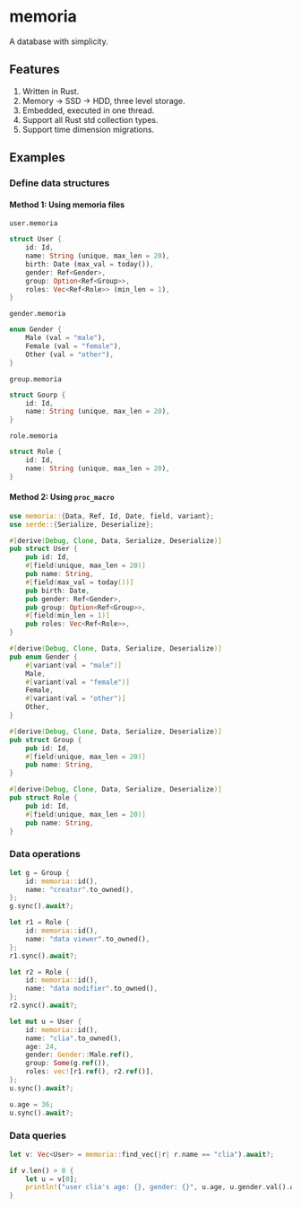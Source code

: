 # memoria

A database with simplicity.

## Features

1. Written in Rust.
1. Memory -> SSD -> HDD, three level storage.
1. Embedded, executed in one thread.
1. Support all Rust std collection types.
1. Support time dimension migrations.

## Examples

### Define data structures

#### Method 1: Using memoria files

`user.memoria`

```rust
struct User {
    id: Id,
    name: String (unique, max_len = 20),
    birth: Date (max_val = today()),
    gender: Ref<Gender>,
    group: Option<Ref<Group>>,
    roles: Vec<Ref<Role>> (min_len = 1),
}
```

`gender.memoria`

```rust
enum Gender {
    Male (val = "male"),
    Female (val = "female"),
    Other (val = "other"),
}
```

`group.memoria`

```rust
struct Gourp {
    id: Id,
    name: String (unique, max_len = 20),
}
```

`role.memoria`

```rust
struct Role {
    id: Id,
    name: String (unique, max_len = 20),
}
```

#### Method 2: Using `proc_macro`

```rust
use memoria::{Data, Ref, Id, Date, field, variant};
use serde::{Serialize, Deserialize};

#[derive(Debug, Clone, Data, Serialize, Deserialize)]
pub struct User {
    pub id: Id,
    #[field(unique, max_len = 20)]
    pub name: String,
    #[field(max_val = today())]
    pub birth: Date,
    pub gender: Ref<Gender>,
    pub group: Option<Ref<Group>>,
    #[field(min_len = 1)]
    pub roles: Vec<Ref<Role>>,
}

#[derive(Debug, Clone, Data, Serialize, Deserialize)]
pub enum Gender {
    #[variant(val = "male")]
    Male,
    #[variant(val = "female")]
    Female,
    #[variant(val = "other")]
    Other,
}

#[derive(Debug, Clone, Data, Serialize, Deserialize)]
pub struct Group {
    pub id: Id,
    #[field(unique, max_len = 20)]
    pub name: String,
}

#[derive(Debug, Clone, Data, Serialize, Deserialize)]
pub struct Role {
    pub id: Id,
    #[field(unique, max_len = 20)]
    pub name: String,
}
```

### Data operations

```rust
let g = Group {
    id: memoria::id(),
    name: "creator".to_owned(),
};
g.sync().await?;

let r1 = Role {
    id: memoria::id(),
    name: "data viewer".to_owned(),
};
r1.sync().await?;

let r2 = Role {
    id: memoria::id(),
    name: "data modifier".to_owned(),
};
r2.sync().await?;

let mut u = User {
    id: memoria::id(),
    name: "clia".to_owned(),
    age: 24,
    gender: Gender::Male.ref(),
    group: Some(g.ref()),
    roles: vec![r1.ref(), r2.ref()],
};
u.sync().await?;

u.age = 36;
u.sync().await?;
```

### Data queries

```rust
let v: Vec<User> = memoria::find_vec(|r| r.name == "clia").await?;

if v.len() > 0 {
    let u = v[0];
    println!("user clia's age: {}, gender: {}", u.age, u.gender.val().await?);
}
```
